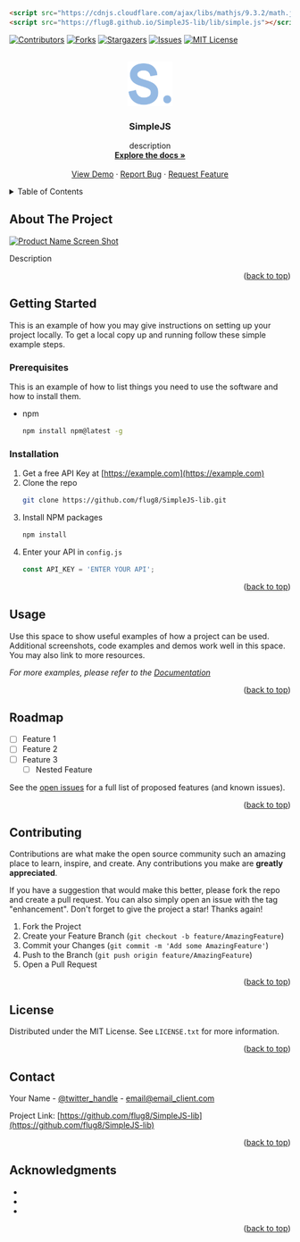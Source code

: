 ```html
<script src="https://cdnjs.cloudflare.com/ajax/libs/mathjs/9.3.2/math.js"></script>
<script src="https://flug8.github.io/SimpleJS-lib/lib/simple.js"></script>
```
<a name="readme-top"></a>

[![Contributors][contributors-shield]][contributors-url]
[![Forks][forks-shield]][forks-url]
[![Stargazers][stars-shield]][stars-url]
[![Issues][issues-shield]][issues-url]
[![MIT License][license-shield]][license-url]



<!-- PROJECT LOGO -->
<br />
<div align="center">
  <a href="https://github.com/flug8/SimpleJS-lib">
    <img src="logo.png" alt="Logo" width="80" height="80">
  </a>

<h3 align="center">SimpleJS</h3>

  <p align="center">
    description
    <br />
    <a href="https://github.com/flug8/SimpleJS-lib"><strong>Explore the docs »</strong></a>
    <br />
    <br />
    <a href="https://github.com/flug8/SimpleJS-lib">View Demo</a>
    ·
    <a href="https://github.com/flug8/SimpleJS-lib/issues">Report Bug</a>
    ·
    <a href="https://github.com/flug8/SimpleJS-lib/issues">Request Feature</a>
  </p>
</div>



<!-- TABLE OF CONTENTS -->
<details>
  <summary>Table of Contents</summary>
  <ol>
    <li>
      <a href="#about-the-project">About The Project</a>
      <ul>
        <li><a href="#built-with">Built With</a></li>
      </ul>
    </li>
    <li>
      <a href="#getting-started">Getting Started</a>
      <ul>
        <li><a href="#prerequisites">Prerequisites</a></li>
        <li><a href="#installation">Installation</a></li>
      </ul>
    </li>
    <li><a href="#usage">Usage</a></li>
    <li><a href="#roadmap">Roadmap</a></li>
    <li><a href="#contributing">Contributing</a></li>
    <li><a href="#license">License</a></li>
    <li><a href="#contact">Contact</a></li>
    <li><a href="#acknowledgments">Acknowledgments</a></li>
  </ol>
</details>



<!-- ABOUT THE PROJECT -->
## About The Project

[![Product Name Screen Shot][product-screenshot]](https://placehold.co/600x400?font=roboto&text=SimpleJS)

Description

<p align="right">(<a href="#readme-top">back to top</a>)</p>

<!-- GETTING STARTED -->
## Getting Started

This is an example of how you may give instructions on setting up your project locally.
To get a local copy up and running follow these simple example steps.

### Prerequisites

This is an example of how to list things you need to use the software and how to install them.
* npm
  ```sh
  npm install npm@latest -g
  ```

### Installation

1. Get a free API Key at [https://example.com](https://example.com)
2. Clone the repo
   ```sh
   git clone https://github.com/flug8/SimpleJS-lib.git
   ```
3. Install NPM packages
   ```sh
   npm install
   ```
4. Enter your API in `config.js`
   ```js
   const API_KEY = 'ENTER YOUR API';
   ```

<p align="right">(<a href="#readme-top">back to top</a>)</p>



<!-- USAGE EXAMPLES -->
## Usage

Use this space to show useful examples of how a project can be used. Additional screenshots, code examples and demos work well in this space. You may also link to more resources.

_For more examples, please refer to the [Documentation](https://example.com)_

<p align="right">(<a href="#readme-top">back to top</a>)</p>



<!-- ROADMAP -->
## Roadmap

- [ ] Feature 1
- [ ] Feature 2
- [ ] Feature 3
    - [ ] Nested Feature

See the [open issues](https://github.com/flug8/SimpleJS-lib/issues) for a full list of proposed features (and known issues).

<p align="right">(<a href="#readme-top">back to top</a>)</p>



<!-- CONTRIBUTING -->
## Contributing

Contributions are what make the open source community such an amazing place to learn, inspire, and create. Any contributions you make are **greatly appreciated**.

If you have a suggestion that would make this better, please fork the repo and create a pull request. You can also simply open an issue with the tag "enhancement".
Don't forget to give the project a star! Thanks again!

1. Fork the Project
2. Create your Feature Branch (`git checkout -b feature/AmazingFeature`)
3. Commit your Changes (`git commit -m 'Add some AmazingFeature'`)
4. Push to the Branch (`git push origin feature/AmazingFeature`)
5. Open a Pull Request

<p align="right">(<a href="#readme-top">back to top</a>)</p>



<!-- LICENSE -->
## License

Distributed under the MIT License. See `LICENSE.txt` for more information.

<p align="right">(<a href="#readme-top">back to top</a>)</p>



<!-- CONTACT -->
## Contact

Your Name - [@twitter_handle](https://twitter.com/twitter_handle) - email@email_client.com

Project Link: [https://github.com/flug8/SimpleJS-lib](https://github.com/flug8/SimpleJS-lib)

<p align="right">(<a href="#readme-top">back to top</a>)</p>



<!-- ACKNOWLEDGMENTS -->
## Acknowledgments

* []()
* []()
* []()

<p align="right">(<a href="#readme-top">back to top</a>)</p>



<!-- MARKDOWN LINKS & IMAGES -->
<!-- https://www.markdownguide.org/basic-syntax/#reference-style-links -->
[contributors-shield]: https://img.shields.io/github/contributors/flug8/SimpleJS-lib.svg?style=for-the-badge
[contributors-url]: https://github.com/flug8/SimpleJS-lib/graphs/contributors
[forks-shield]: https://img.shields.io/github/forks/flug8/SimpleJS-lib.svg?style=for-the-badge
[forks-url]: https://github.com/flug8/SimpleJS-lib/network/members
[stars-shield]: https://img.shields.io/github/stars/flug8/SimpleJS-lib.svg?style=for-the-badge
[stars-url]: https://github.com/flug8/SimpleJS-lib/stargazers
[issues-shield]: https://img.shields.io/github/issues/flug8/SimpleJS-lib.svg?style=for-the-badge
[issues-url]: https://github.com/flug8/SimpleJS-lib/issues
[license-shield]: https://img.shields.io/github/license/flug8/SimpleJS-lib.svg?style=for-the-badge
[license-url]: https://github.com/flug8/SimpleJS-lib/blob/master/LICENSE
[product-screenshot]: https://placehold.co/600x400?font=roboto&text=SimpleJS